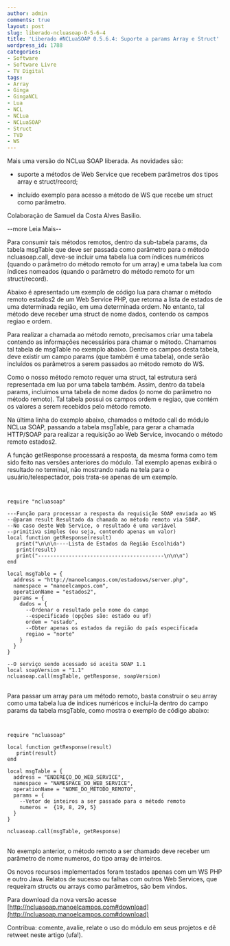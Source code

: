 ```yaml
---
author: admin
comments: true
layout: post
slug: liberado-ncluasoap-0-5-6-4
title: 'Liberado #NCLuaSOAP 0.5.6.4: Suporte a params Array e Struct'
wordpress_id: 1788
categories:
- Software
- Software Livre
- TV Digital
tags:
- Array
- Ginga
- GingaNCL
- Lua
- NCL
- NCLua
- NCLuaSOAP
- Struct
- TVD
- WS
---
```


Mais uma versão do NCLua SOAP liberada. As novidades são:



	
  * suporte a métodos de Web Service que recebem parâmetros dos tipos array e struct/record;

	
  * incluído exemplo para acesso a método de WS que recebe um struct como parâmetro.


Colaboração de Samuel da Costa Alves Basilio.




--more Leia Mais--





Para consumir tais métodos remotos, dentro da sub-tabela params, da tabela msgTable que deve ser passada como parâmetro para o método ncluasoap.call, deve-se incluir uma tabela lua com índices numéricos (quando o parâmetro do método remoto for um array) e uma tabela lua com índices nomeados (quando o parâmetro do método remoto for um struct/record).







Abaixo é apresentado um exemplo de código lua para chamar o método remoto estados2 de um Web Service PHP, que retorna a lista de estados de uma determinada região, em uma determinada ordem. No entanto, tal método deve receber uma struct de nome dados, contendo os campos regiao e ordem.





Para realizar a chamada ao método remoto, precisamos criar uma tabela contendo as informações necessários para chamar o método. Chamamos tal tabela de msgTable no exemplo abaixo. Dentre os campos desta tabela, deve existir um campo params (que também é uma tabela), onde serão incluídos os parâmetros a serem passados ao método remoto do WS.





Como o nosso método remoto requer uma struct, tal estrutura será representada em lua por uma tabela também. Assim, dentro da tabela params, incluimos uma tabela de nome dados (o nome do parâmetro no método remoto). Tal tabela possui os campos ordem e regiao, que contém os valores a serem recebidos pelo método remoto.





Na última linha do exemplo abaixo, chamados o método call do módulo NCLua SOAP, passando a tabela msgTable, para gerar a chamada HTTP/SOAP para realizar a requisição ao Web Service, invocando o método remoto estados2.





A função getResponse processará a resposta, da mesma forma como tem sido feito nas versões anteriores do módulo. Tal exemplo apenas exibirá o resultado no terminal, não mostrando nada na tela para o usuário/telespectador, pois trata-se apenas de um exemplo.


<pre>
<code class="lua">

require "ncluasoap"

---Função para processar a resposta da requisição SOAP enviada ao WS
--@param result Resultado da chamada ao método remoto via SOAP.
--No caso deste Web Service, o resultado é uma variável
--primitiva simples (ou seja, contendo apenas um valor)
local function getResponse(result)
   print("\n\n\n----Lista de Estados da Região Escolhida")
   print(result)
   print("-----------------------------------------\n\n\n")
end

local msgTable = {
  address = "http://manoelcampos.com/estadosws/server.php",
  namespace = "manoelcampos.com",
  operationName = "estados2",
  params = {
    dados = {
      --Ordenar o resultado pelo nome do campo
      --especificado (opções são: estado ou uf)
      ordem = "estado",
      --Obter apenas os estados da região do país especificada
      regiao = "norte"
    }
  }
}

--O serviço sendo acessado só aceita SOAP 1.1
local soapVersion = "1.1"
ncluasoap.call(msgTable, getResponse, soapVersion)
</code>
</pre>



Para passar um array para um método remoto, basta construir o seu array como uma tabela lua de índices numéricos e incluí-la dentro do campo params da tabela msgTable, como mostra o exemplo de código abaixo:


<pre>
<code class="lua">

require "ncluasoap"

local function getResponse(result)
   print(result)
end

local msgTable = {
  address = "ENDEREÇO_DO_WEB_SERVICE",
  namespace = "NAMESPACE_DO_WEB_SERVICE",
  operationName = "NOME_DO_MÉTODO_REMOTO",
  params = {
    --Vetor de inteiros a ser passado para o método remoto
    numeros =  {19, 8, 29, 5}
  }
}

ncluasoap.call(msgTable, getResponse)
</code>
</pre>


No exemplo anterior, o método remoto a ser chamado deve receber um parâmetro de nome numeros, do tipo array de inteiros.

Os novos recursos implementados foram testados apenas com um WS PHP e outro Java. Relatos de sucesso ou falhas com outros Web Services, que requeiram structs ou arrays como parâmetros, são bem vindos.

Para download da nova versão acesse [http://ncluasoap.manoelcampos.com#download](http://ncluasoap.manoelcampos.com#download)

Contribua: comente, avalie, relate o uso do módulo em seus projetos e dê retweet neste artigo (ufa!).
